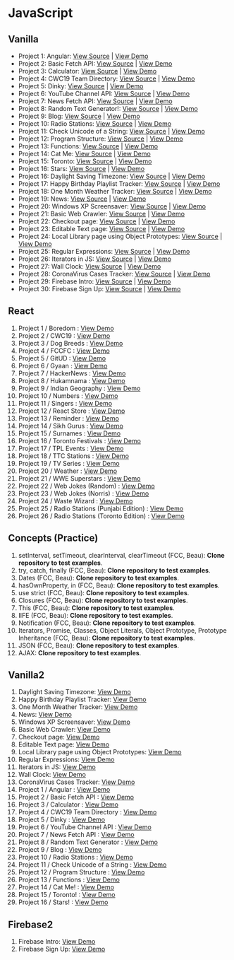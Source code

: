 # JavaScript

## Vanilla

- Project 1: Angular: [View Source](https://github.com/tpkahlon/javascript) | [View Demo](https://elegant-mccarthy-ef40e6.netlify.com/#!/)
- Project 2: Basic Fetch API: [View Source](https://github.com/tpkahlon/javascript) | [View Demo](https://tpkahlon.github.io/javascript/basic-fetch-api)
- Project 3: Calculator: [View Source](https://github.com/tpkahlon/javascript) | [View Demo](https://tpkahlon.github.io/javascript/calculator)
- Project 4: CWC19 Team Directory: [View Source](https://github.com/tpkahlon/javascript) | [View Demo](https://upbeat-golick-be5f11.netlify.com/#!/)
- Project 5: Dinky: [View Source](https://github.com/tpkahlon/javascript) | [View Demo](https://tpkahlon.github.io/javascript/dinky)
- Project 6: YouTube Channel API: [View Source](https://github.com/tpkahlon/javascript) | [View Demo](https://tpkahlon.github.io/javascript/jaanmahal-vlogs)
- Project 7: News Fetch API: [View Source](https://github.com/tpkahlon/javascript) | [View Demo](https://tpkahlon.github.io/javascript/news-fetch-api)
- Project 8: Random Text Generator!: [View Source](https://github.com/tpkahlon/javascript) | [View Demo](https://tpkahlon.github.io/javascript/random-text-generator)
- Project 9: Blog: [View Source](https://github.com/tpkahlon/javascript) | [View Demo](https://quirky-benz-c762ef.netlify.com/)
- Project 10: Radio Stations: [View Source](https://github.com/tpkahlon/javascript) | [View Demo](https://tpkahlon.github.io/javascript/toronto-stations)
- Project 11: Check Unicode of a String: [View Source](https://github.com/tpkahlon/javascript) | [View Demo](https://tpkahlon.github.io/javascript/check-unicode)
- Project 12: Program Structure: [View Source](https://github.com/tpkahlon/javascript) | [View Demo](https://tpkahlon.github.io/javascript/program-structure)
- Project 13: Functions: [View Source](https://github.com/tpkahlon/javascript) | [View Demo](https://tpkahlon.github.io/javascript/functions)
- Project 14: Cat Me: [View Source](https://github.com/tpkahlon/javascript) | [View Demo](https://tpkahlon.github.io/javascript/cat-gallery)
- Project 15: Toronto: [View Source](https://github.com/tpkahlon/javascript) | [View Demo](https://tpkahlon.github.io/javascript/toronto)
- Project 16: Stars: [View Source](https://github.com/tpkahlon/javascript) | [View Demo](https://tpkahlon.github.io/javascript/stars)
- Project 16: Daylight Saving Timezone: [View Source](https://github.com/tpkahlon/javascript) | [View Demo](https://tpkahlon.github.io/javascript/1)
- Project 17: Happy Birthday Playlist Tracker: [View Source](https://github.com/tpkahlon/javascript) | [View Demo](https://tpkahlon.github.io/javascript/2)
- Project 18: One Month Weather Tracker: [View Source](https://github.com/tpkahlon/javascript) | [View Demo](https://tpkahlon.github.io/javascript/3)
- Project 19: News: [View Source](https://github.com/tpkahlon/javascript) | [View Demo](https://tpkahlon.github.io/javascript/4)
- Project 20: Windows XP Screensaver: [View Source](https://github.com/tpkahlon/javascript) | [View Demo](https://tpkahlon.github.io/javascript/5)
- Project 21: Basic Web Crawler: [View Source](https://github.com/tpkahlon/javascript) | [View Demo](https://tpkahlon.github.io/javascript/6)
- Project 22: Checkout page: [View Source](https://github.com/tpkahlon/javascript) | [View Demo](https://tpkahlon.github.io/javascript/7)
- Project 23: Editable Text page: [View Source](https://github.com/tpkahlon/javascript) | [View Demo](https://tpkahlon.github.io/javascript/8)
- Project 24: Local Library page using Object Prototypes: [View Source](https://github.com/tpkahlon/javascript) | [View Demo](https://tpkahlon.github.io/javascript/9)
- Project 25: Regular Expressions: [View Source](https://github.com/tpkahlon/javascript) | [View Demo](https://tpkahlon.github.io/javascript/10)
- Project 26: Iterators in JS: [View Source](https://github.com/tpkahlon/javascript) | [View Demo](https://tpkahlon.github.io/javascript/11)
- Project 27: Wall Clock: [View Source](https://github.com/tpkahlon/javascript) | [View Demo](https://tpkahlon.github.io/javascript/12)
- Project 28: CoronaVirus Cases Tracker: [View Source](https://github.com/tpkahlon/javascript) | [View Demo](https://tpkahlon.github.io/javascript/13)
- Project 29: Firebase Intro: [View Source](https://github.com/tpkahlon/javascript) | [View Demo](https://tpkahlon.github.io/javascript/14)
- Project 30: Firebase Sign Up: [View Source](https://github.com/tpkahlon/javascript) | [View Demo](https://tpkahlon.github.io/javascript/15)

## React

1. Project 1 / Boredom : [View Demo](https://wonderful-swanson-2233c4.netlify.com/)
2. Project 2 / CWC19 : [View Demo](https://youthful-bassi-42a1e5.netlify.com/)
3. Project 3 / Dog Breeds : [View Demo](https://kind-meninsky-ae7cc3.netlify.com/)
4. Project 4 / FCCFC : [View Demo](https://compassionate-dubinsky-2d2555.netlify.com/)
5. Project 5 / GitUD : [View Demo](https://happy-lewin-3ff6a4.netlify.com/)
6. Project 6 / Gyaan : [View Demo](https://dazzling-volhard-b5528e.netlify.com/)
7. Project 7 / HackerNews : [View Demo](https://jovial-fermi-0158b7.netlify.com/)
8. Project 8 / Hukamnama : [View Demo](https://elastic-hodgkin-cc54dc.netlify.com/)
9. Project 9 / Indian Geography : [View Demo](https://amazing-murdock-0805dc.netlify.com/)
10. Project 10 / Numbers : [View Demo](https://blissful-cray-bf15cc.netlify.com/)
11. Project 11 / Singers : [View Demo](https://awesome-shirley-28fade.netlify.com/)
12. Project 12 / React Store : [View Demo](https://stoic-aryabhata-28792d.netlify.com/)
13. Project 13 / Reminder : [View Demo](https://cocky-nightingale-3a6e72.netlify.com/)
14. Project 14 / Sikh Gurus : [View Demo](https://eager-shockley-41b58e.netlify.com/)
15. Project 15 / Surnames : [View Demo](https://sad-heisenberg-f93eac.netlify.com/)
16. Project 16 / Toronto Festivals : [View Demo](https://determined-roentgen-84b6db.netlify.com/)
17. Project 17 / TPL Events : [View Demo](https://keen-babbage-e81c71.netlify.com/)
18. Project 18 / TTC Stations : [View Demo](https://distracted-mestorf-486189.netlify.com/)
19. Project 19 / TV Series : [View Demo](https://quizzical-davinci-670359.netlify.com/)
20. Project 20 / Weather : [View Demo](https://elastic-hodgkin-a00af3.netlify.com/)
21. Project 21 / WWE Superstars : [View Demo](https://flamboyant-euler-c6c228.netlify.com/)
22. Project 22 / Web Jokes (Random) : [View Demo](https://sad-haibt-f5ecd8.netlify.com/)
23. Project 23 / Web Jokes (Norris) : [View Demo](https://cocky-bohr-541c8f.netlify.com/)
24. Project 24 / Waste Wizard : [View Demo](https://peaceful-euclid-06fc35.netlify.com/)
25. Project 25 / Radio Stations (Punjabi Edition) : [View Demo](https://nifty-elion-3c0ba6.netlify.com/)
26. Project 26 / Radio Stations (Toronto Edition) : [View Demo](https://jolly-newton-ec1afa.netlify.com/)

## Concepts (Practice)

1. setInterval, setTimeout, clearInterval, clearTimeout (FCC, Beau): **Clone repository to test examples**.
2. try, catch, finally (FCC, Beau): **Clone repository to test examples**.
3. Dates (FCC, Beau): **Clone repository to test examples**.
4. hasOwnProperty, in (FCC, Beau): **Clone repository to test examples**.
5. use strict (FCC, Beau): **Clone repository to test examples**.
6. Closures (FCC, Beau): **Clone repository to test examples**.
7. This (FCC, Beau): **Clone repository to test examples**.
8. IIFE (FCC, Beau): **Clone repository to test examples**.
9. Notification (FCC, Beau): **Clone repository to test examples**.
10. Iterators, Promise, Classes, Object Literals, Object Prototype, Prototype Inheritance (FCC, Beau): **Clone repository to test examples**.
11. JSON (FCC, Beau): **Clone repository to test examples**.
12. AJAX: **Clone repository to test examples**.

## Vanilla2

1. Daylight Saving Timezone: [View Demo](https://youthful-babbage-d4ff30.netlify.com/)
2. Happy Birthday Playlist Tracker: [View Demo](https://condescending-swirles-147ee5.netlify.com/)
3. One Month Weather Tracker: [View Demo](https://condescending-kalam-7ab617.netlify.com/)
4. News: [View Demo](https://stoic-mestorf-9c7513.netlify.com/)
5. Windows XP Screensaver: [View Demo](https://youthful-goodall-03c376.netlify.com/)
6. Basic Web Crawler: [View Demo](https://suspicious-khorana-0bb294.netlify.com/)
7. Checkout page: [View Demo](https://flamboyant-dijkstra-aa95bd.netlify.com/)
8. Editable Text page: [View Demo](https://gracious-allen-7e5b5b.netlify.com/)
9. Local Library page using Object Prototypes: [View Demo](https://zealous-fermi-eea423.netlify.com/)
10. Regular Expressions: [View Demo](https://elegant-bhabha-611b3b.netlify.com/)
11. Iterators in JS: [View Demo](https://pedantic-mestorf-0ff7f0.netlify.com/)
12. Wall Clock: [View Demo](https://silly-payne-64d476.netlify.com/)
13. CoronaVirus Cases Tracker: [View Demo](https://zealous-dubinsky-aae850.netlify.com/)
14. Project 1 / Angular : [View Demo](https://elegant-mccarthy-ef40e6.netlify.com/#!/)
15. Project 2 / Basic Fetch API : [View Demo](https://elegant-mirzakhani-75c9e9.netlify.com/)
16. Project 3 / Calculator : [View Demo](https://sad-fermat-e2ae49.netlify.com/)
17. Project 4 / CWC19 Team Directory : [View Demo](https://upbeat-golick-be5f11.netlify.com/#!/)
18. Project 5 / Dinky : [View Demo](https://reverent-bhaskara-7bf120.netlify.com/)
19. Project 6 / YouTube Channel API : [View Demo](https://nostalgic-benz-8ec364.netlify.com/)
20. Project 7 / News Fetch API : [View Demo](https://confident-mccarthy-a71c30.netlify.com/)
21. Project 8 / Random Text Generator : [View Demo](https://stupefied-dubinsky-d99168.netlify.com/)
22. Project 9 / Blog : [View Demo](https://quirky-benz-c762ef.netlify.com/)
23. Project 10 / Radio Stations : [View Demo](https://goofy-heisenberg-6c54ca.netlify.com/)
24. Project 11 / Check Unicode of a String : [View Demo](https://brave-wright-a4e1e4.netlify.com/)
25. Project 12 / Program Structure : [View Demo](https://kind-stonebraker-dc7fc5.netlify.com/)
26. Project 13 / Functions : [View Demo](https://vigorous-clarke-d7b379.netlify.com/)
27. Project 14 / Cat Me! : [View Demo](https://boring-heyrovsky-f86c3e.netlify.com/)
28. Project 15 / Toronto! : [View Demo](https://sleepy-agnesi-6db678.netlify.com/)
29. Project 16 / Stars! : [View Demo](https://admiring-goodall-88783a.netlify.com/)

## Firebase2

1. Firebase Intro: [View Demo](https://reverent-golick-50bf0e.netlify.com/)
2. Firebase Sign Up: [View Demo](https://angry-mcclintock-c3e2db.netlify.com/)
